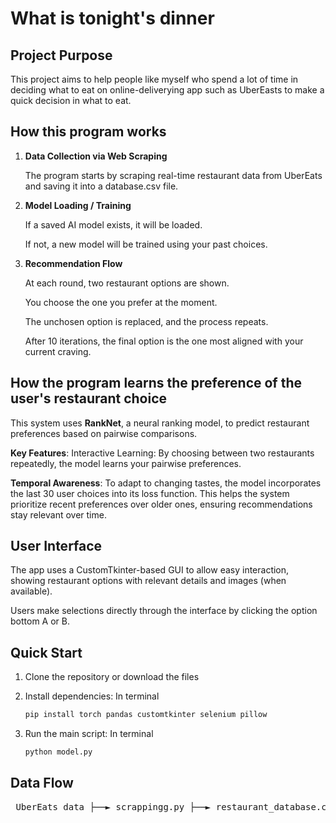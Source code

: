 # What is tonight's dinner


## Project Purpose
This project aims to help people like myself who spend a lot of time in deciding what to eat on online-deliverying app such as UberEasts to make a quick decision in what to eat. 

## How this program works

1. **Data Collection via Web Scraping**

      The program starts by scraping real-time restaurant data from UberEats and saving it into a database.csv file.

2. **Model Loading / Training**

      If a saved AI model exists, it will be loaded.
  
      If not, a new model will be trained using your past choices.

3. **Recommendation Flow**

      At each round, two restaurant options are shown.
      
      You choose the one you prefer at the moment.
      
      The unchosen option is replaced, and the process repeats.
      
      After 10 iterations, the final option is the one most aligned with your current craving.

## How the program learns the preference of the user's restaurant choice
This system uses **RankNet**, a neural ranking model, to predict restaurant preferences based on pairwise comparisons.

**Key Features**:
Interactive Learning: By choosing between two restaurants repeatedly, the model learns your pairwise preferences.

**Temporal Awareness**:
To adapt to changing tastes, the model incorporates the last 30 user choices into its loss function. 
This helps the system prioritize recent preferences over older ones, ensuring recommendations stay relevant over time.

## User Interface
The app uses a CustomTkinter-based GUI to allow easy interaction, showing restaurant options with relevant details and images (when available). 

Users make selections directly through the interface by clicking the option bottom A or B.

## Quick Start
1. Clone the repository or download the files

2. Install dependencies:
  In terminal
    ```bash
    pip install torch pandas customtkinter selenium pillow
    ```

3. Run the main script:
  In terminal
    ```bash
    python model.py
    ```

## Data Flow
<pre> UberEats data ├──► scrappingg.py ├──► restaurant_database.csv ├──► model.py 
                                                                     └──► ranknet_model.pth 
                                                                     └──► user_preference_history.pt 
</pre>


